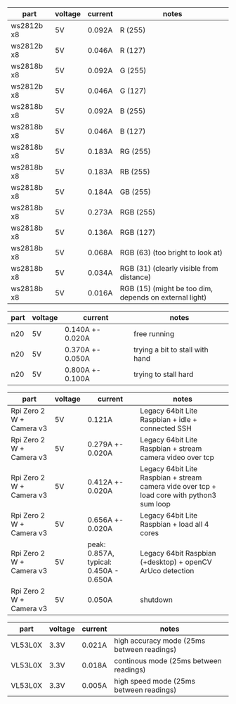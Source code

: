 part | voltage | current | notes
-- | -- | -- | -- 
ws2812b x8 | 5V | 0.092A | R (255)
ws2812b x8 | 5V | 0.046A | R (127)
ws2818b x8 | 5V | 0.092A | G (255)
ws2812b x8 | 5V | 0.046A | G (127)
ws2818b x8 | 5V | 0.092A | B (255)
ws2818b x8 | 5V | 0.046A | B (127)
ws2818b x8 | 5V | 0.183A | RG (255)
ws2818b x8 | 5V | 0.183A | RB (255)
ws2818b x8 | 5V | 0.184A | GB (255)
ws2818b x8 | 5V | 0.273A | RGB (255)
ws2818b x8 | 5V | 0.136A | RGB (127)
ws2818b x8 | 5V | 0.068A | RGB (63) (too bright to look at)
ws2818b x8 | 5V | 0.034A | RGB (31) (clearly visible from distance)
ws2818b x8 | 5V | 0.016A | RGB (15) (might be too dim, depends on external light)

part | voltage | current | notes
-- | -- | -- | -- 
n20 | 5V | 0.140A +- 0.020A | free running
n20 | 5V | 0.370A +- 0.050A | trying a bit to stall with hand
n20 | 5V | 0.800A +- 0.100A | trying to stall hard

part | voltage | current | notes
-- | -- | -- | -- 
Rpi Zero 2 W + Camera v3 | 5V | 0.121A | Legacy 64bit Lite Raspbian + idle + connected SSH
Rpi Zero 2 W + Camera v3 | 5V | 0.279A +- 0.020A | Legacy 64bit Lite Raspbian + stream camera video over tcp
Rpi Zero 2 W + Camera v3 | 5V | 0.412A +- 0.020A | Legacy 64bit Lite Raspbian + stream camera vide over tcp + load core with python3 sum loop
Rpi Zero 2 W + Camera v3 | 5V | 0.656A +- 0.020A | Legacy 64bit Lite Raspbian + load all 4 cores
Rpi Zero 2 W + Camera v3 | 5V | peak: 0.857A, typical: 0.450A - 0.650A | Legacy 64bit Raspbian (+desktop) + openCV ArUco detection
Rpi Zero 2 W + Camera v3 | 5V | 0.050A | shutdown

part | voltage | current | notes
-- | -- | -- | -- 
VL53L0X | 3.3V | 0.021A | high accuracy mode (25ms between readings)
VL53L0X | 3.3V | 0.018A | continous mode (25ms between readings)
VL53L0X | 3.3V | 0.005A | high speed mode (25ms between readings)
